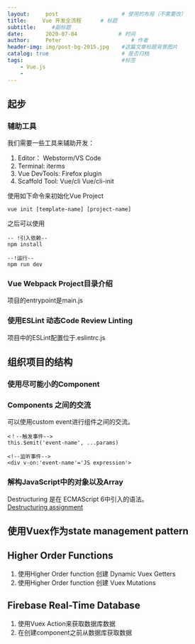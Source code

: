 ```yaml
---
layout:     post                    # 使用的布局（不需要改）
title:     Vue 开发全流程      # 标题 
subtitle:     #副标题
date:       2020-07-04             # 时间
author:     Peter                      # 作者
header-img: img/post-bg-2015.jpg    #这篇文章标题背景图片
catalog: true                       # 是否归档
tags:                               #标签
    - Vue.js
    - 
---
```


## 起步

### 辅助工具

我们需要一些工具来辅助开发：

1. Editor： Webstorm/VS Code
2. Terminal: iterms
3. Vue DevTools: Firefox plugin
4. Scaffold Tool: Vue/cli Vue/cli-init

使用如下命令来初始化Vue Project
```
vue init [template-name] [project-name]
```

之后可以使用
```
-- !引入依赖--
npm install

--!运行--
npm run dev
```

### Vue Webpack Project目录介绍

项目的entrypoint是main.js

### 使用ESLint 动态Code Review Linting

项目中的ESLint配置位于.eslintrc.js  

## 组织项目的结构

### 使用尽可能小的Component

### Components 之间的交流

可以使用custom event进行组件之间的交流。  

```
<！--触发事件-->
this.$emit('event-name', ...params)

<!--监听事件-->
<div v-on:'event-name'='JS expression'>

```

### 解构JavaScript中的对象以及Array

Destructuring 是在 ECMAScript 6中引入的语法。  
[Destructuring assignment](https://developer.mozilla.org/en-US/docs/Web/JavaScript/Reference/Operators/Destructuring_assignment)  

## 使用Vuex作为state management pattern

## Higher Order Functions

1. 使用Higher Order function 创建 Dynamic Vuex Getters
2. 使用Higher Order function 创建 Vuex Mutations

## Firebase Real-Time Database

1. 使用Vuex Action来获取数据库数据
2. 在创建component之前从数据库获取数据

